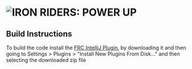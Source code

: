 # ![IRON RIDERS: POWER UP](https://user-images.githubusercontent.com/8658063/35180539-49a4e68c-fd67-11e7-8e5a-4106f7194949.png)

## Build Instructions
To build the code install the [FRC IntelliJ Plugin](https://plugins.jetbrains.com/plugin/9405-frc), by downloading it and then going to Settings > Plugins > "Install New Plugins From Disk..." and then selecting the downloaded zip file

